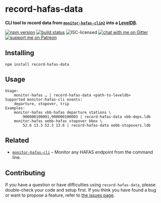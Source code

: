 # record-hafas-data

**CLI tool to record data from [`monitor-hafas-cli@2`](https://github.com/derhuerst/monitor-hafas-cli) into a [LevelDB](http://leveldb.org).**

[![npm version](https://img.shields.io/npm/v/record-hafas-data.svg)](https://www.npmjs.com/package/record-hafas-data)
[![build status](https://api.travis-ci.org/derhuerst/record-hafas-data.svg?branch=master)](https://travis-ci.org/derhuerst/record-hafas-data)
![ISC-licensed](https://img.shields.io/github/license/derhuerst/record-hafas-data.svg)
[![chat with me on Gitter](https://img.shields.io/badge/chat%20with%20me-on%20gitter-512e92.svg)](https://gitter.im/derhuerst)
[![support me on Patreon](https://img.shields.io/badge/support%20me-on%20patreon-fa7664.svg)](https://patreon.com/derhuerst)


## Installing

```shell
npm install record-hafas-data
```


## Usage

```
Usage:
	monitor-hafas … | record-hafas-data <path-to-leveldb>
Supported monitor-hafas-cli events:
	departure, stopover, trip
Examples:
	monitor-hafas vbb-hafas departure stations \
		900000100001,900000100003 | record-hafas-data vbb-deps.ldb
	monitor-hafas oebb-hafas stopover bbox \
		52.6 13.3 52.3 13.6 | record-hafas-data oebb-stopovers.ldb
```


## Related

- [`monitor-hafas-cli`](https://github.com/derhuerst/monitor-hafas-cli) – Monitor any HAFAS endpoint from the command line.


## Contributing

If you have a question or have difficulties using `record-hafas-data`, please double-check your code and setup first. If you think you have found a bug or want to propose a feature, refer to [the issues page](https://github.com/derhuerst/record-hafas-data/issues).
